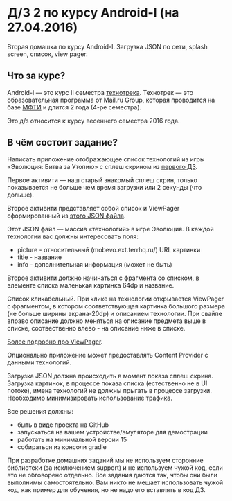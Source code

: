 # Д/З 2 по курсу Android-I (на 27.04.2016)

Вторая домашка по курсу Android-I. Загрузка JSON по сети, splash screen, список, view pager. 

## Что за курс?

Android-I — это курс II семестра [технотрека](http://track.mail.ru). Технотрек — это образовательная программа от Mail.ru Group, которая проводится на базе [МФТИ](http://mipt.ru) и длится 2 года (4-ре семестра).

Это д/з относится к курсу весеннего семестра 2016 года.

## В чём состоит задание?

Написать приложение отображающее список технологий из игры «Эволюция: Битва за Утопию» с сплеш скрином из [первого ДЗ](https://github.com/Oktosha/track-android-task1).

Первое активити — наш старый знaкомый сплеш скрин, только показывается не больше чем время загрузки или 2 секунды (что дольше).

Второе активити представляет собой список и ViewPager сформированный из [этого JSON файла](http://mobevo.ext.terrhq.ru/shr/j/ru/technology.js).

Этот JSON файл — массив «технологий» в игре Эволюция. В каждой технологии вас должны интересовать поля:

+ picture - относительный (mobevo.ext.terrhq.ru/) URL картинки
+ title - название
+ info - дополнительная информация (может не быть)

Второе активити должно начинаться с фрагмента со списком, в элементе списка
маленькая картинка 64dp и название.

Список кликабельный. При клике на технологии открывается ViewPager c фрагментом, в котором соответствующая картинка большого размера (не больше ширины экрана-20dp) и описанием технологии. При свайпе вправо описание должно меняться на описание предмета выше в списке, соотвественно влево - на описание ниже в списке.

[Более подробно про ViewPager](http://developer.android.com/intl/ru/training/animation/screen-slide.html).

Опционально приложение может предоставлять Content Provider с данными технологий.

Загрузка JSON должна происходить в момент показа сплеш скрина. Загрузка картинок, в процессе показа списка (естественно не в UI потоке), имена технологий не должны прыгать в процессе загрузки. Необходимо минимизировать использование трафика.

Все решения должны:

+ быть в виде проекта на GitHub
+ запускаться на вашем устройстве/эмуляторе для демострации
+ работать на минимальной версии 15
+ собираться из консоли gradle

При разработке домашних заданий мы не используем сторонние библиотеки (за исключением support) и не используем чужой код, если это не обговорено отдельно. Все задания даются так, чтобы они были выполнимы самостоятельно. Вам никто не мешает использовать чужой код, как пример для обучения, но не надо его вставлять в код ДЗ.